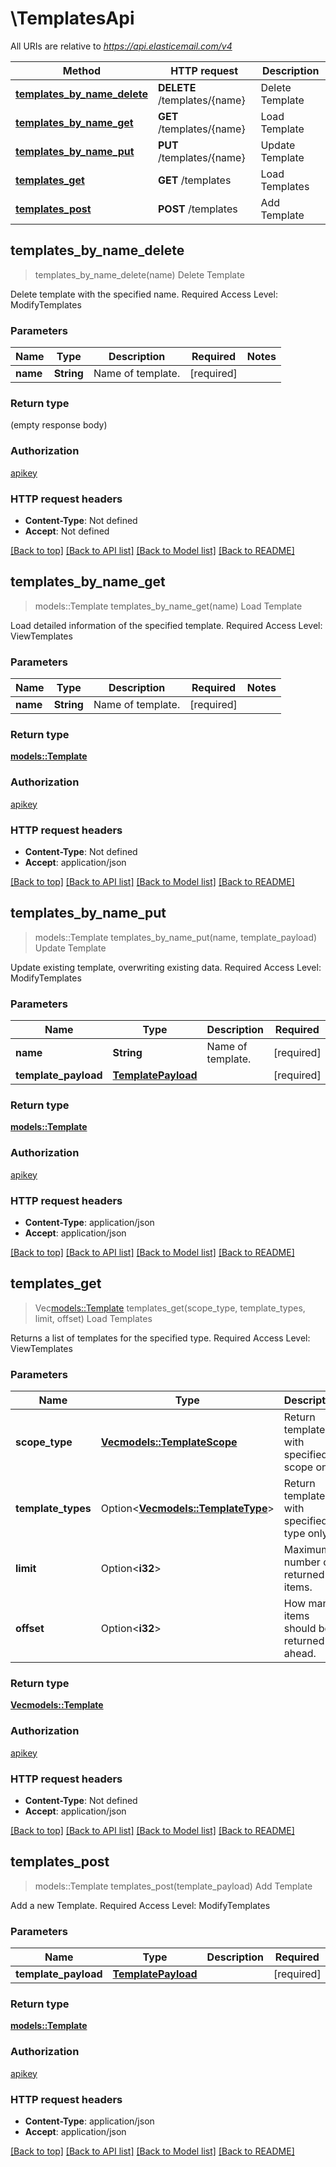 # \TemplatesApi

All URIs are relative to *https://api.elasticemail.com/v4*

Method | HTTP request | Description
------------- | ------------- | -------------
[**templates_by_name_delete**](TemplatesApi.md#templates_by_name_delete) | **DELETE** /templates/{name} | Delete Template
[**templates_by_name_get**](TemplatesApi.md#templates_by_name_get) | **GET** /templates/{name} | Load Template
[**templates_by_name_put**](TemplatesApi.md#templates_by_name_put) | **PUT** /templates/{name} | Update Template
[**templates_get**](TemplatesApi.md#templates_get) | **GET** /templates | Load Templates
[**templates_post**](TemplatesApi.md#templates_post) | **POST** /templates | Add Template



## templates_by_name_delete

> templates_by_name_delete(name)
Delete Template

Delete template with the specified name. Required Access Level: ModifyTemplates

### Parameters


Name | Type | Description  | Required | Notes
------------- | ------------- | ------------- | ------------- | -------------
**name** | **String** | Name of template. | [required] |

### Return type

 (empty response body)

### Authorization

[apikey](../README.md#apikey)

### HTTP request headers

- **Content-Type**: Not defined
- **Accept**: Not defined

[[Back to top]](#) [[Back to API list]](../README.md#documentation-for-api-endpoints) [[Back to Model list]](../README.md#documentation-for-models) [[Back to README]](../README.md)


## templates_by_name_get

> models::Template templates_by_name_get(name)
Load Template

Load detailed information of the specified template. Required Access Level: ViewTemplates

### Parameters


Name | Type | Description  | Required | Notes
------------- | ------------- | ------------- | ------------- | -------------
**name** | **String** | Name of template. | [required] |

### Return type

[**models::Template**](Template.md)

### Authorization

[apikey](../README.md#apikey)

### HTTP request headers

- **Content-Type**: Not defined
- **Accept**: application/json

[[Back to top]](#) [[Back to API list]](../README.md#documentation-for-api-endpoints) [[Back to Model list]](../README.md#documentation-for-models) [[Back to README]](../README.md)


## templates_by_name_put

> models::Template templates_by_name_put(name, template_payload)
Update Template

Update existing template, overwriting existing data. Required Access Level: ModifyTemplates

### Parameters


Name | Type | Description  | Required | Notes
------------- | ------------- | ------------- | ------------- | -------------
**name** | **String** | Name of template. | [required] |
**template_payload** | [**TemplatePayload**](TemplatePayload.md) |  | [required] |

### Return type

[**models::Template**](Template.md)

### Authorization

[apikey](../README.md#apikey)

### HTTP request headers

- **Content-Type**: application/json
- **Accept**: application/json

[[Back to top]](#) [[Back to API list]](../README.md#documentation-for-api-endpoints) [[Back to Model list]](../README.md#documentation-for-models) [[Back to README]](../README.md)


## templates_get

> Vec<models::Template> templates_get(scope_type, template_types, limit, offset)
Load Templates

Returns a list of templates for the specified type. Required Access Level: ViewTemplates

### Parameters


Name | Type | Description  | Required | Notes
------------- | ------------- | ------------- | ------------- | -------------
**scope_type** | [**Vec<models::TemplateScope>**](models::TemplateScope.md) | Return templates with specified scope only | [required] |
**template_types** | Option<[**Vec<models::TemplateType>**](models::TemplateType.md)> | Return templates with specified type only |  |
**limit** | Option<**i32**> | Maximum number of returned items. |  |
**offset** | Option<**i32**> | How many items should be returned ahead. |  |

### Return type

[**Vec<models::Template>**](Template.md)

### Authorization

[apikey](../README.md#apikey)

### HTTP request headers

- **Content-Type**: Not defined
- **Accept**: application/json

[[Back to top]](#) [[Back to API list]](../README.md#documentation-for-api-endpoints) [[Back to Model list]](../README.md#documentation-for-models) [[Back to README]](../README.md)


## templates_post

> models::Template templates_post(template_payload)
Add Template

Add a new Template. Required Access Level: ModifyTemplates

### Parameters


Name | Type | Description  | Required | Notes
------------- | ------------- | ------------- | ------------- | -------------
**template_payload** | [**TemplatePayload**](TemplatePayload.md) |  | [required] |

### Return type

[**models::Template**](Template.md)

### Authorization

[apikey](../README.md#apikey)

### HTTP request headers

- **Content-Type**: application/json
- **Accept**: application/json

[[Back to top]](#) [[Back to API list]](../README.md#documentation-for-api-endpoints) [[Back to Model list]](../README.md#documentation-for-models) [[Back to README]](../README.md)

